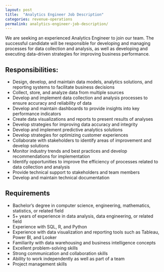 ```yaml
---
layout: post
title:  "Analytics Engineer Job Description"
categories: revenue-operations
permalink: analytics-engineer-job-description/
---
```

We are seeking an experienced Analytics Engineer to join our team. The successful candidate will be responsible for developing and managing processes for data collection and analysis, as well as developing and executing data-driven strategies for improving business performance.
## Responsibilities:

- Design, develop, and maintain data models, analytics solutions, and reporting systems to facilitate business decisions
- Collect, store, and analyze data from multiple sources
- Develop and implement data collection and analysis processes to ensure accuracy and reliability of data
- Develop and maintain dashboards to provide insights into key performance indicators
- Create data visualizations and reports to present results of analyses
- Develop strategies for improving data accuracy and integrity
- Develop and implement predictive analytics solutions
- Develop strategies for optimizing customer experiences
- Collaborate with stakeholders to identify areas of improvement and develop solutions
- Monitor industry trends and best practices and develop recommendations for implementation
- Identify opportunities to improve the efficiency of processes related to data collection and analysis
- Provide technical support to stakeholders and team members
- Develop and maintain technical documentation

## Requirements
- Bachelor’s degree in computer science, engineering, mathematics, statistics, or related field
- 5+ years of experience in data analysis, data engineering, or related field
- Experience with SQL, R, and Python
- Experience with data visualization and reporting tools such as Tableau, Power BI, and Looker
- Familiarity with data warehousing and business intelligence concepts
- Excellent problem-solving skills
- Strong communication and collaboration skills
- Ability to work independently as well as part of a team
- Project management skills